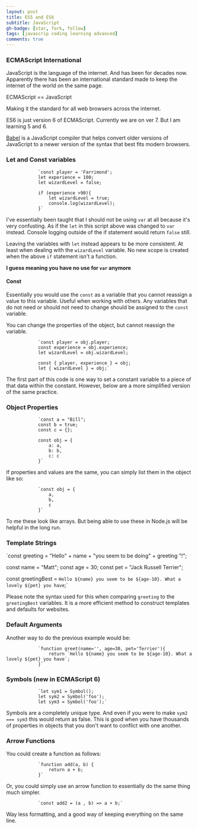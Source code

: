 ```yaml
---
layout: post
title: ES5 and ES6
subtitle: JavaScript
gh-badge: [star, fork, follow]
tags: [javascrip coding learning advanced]
comments: true
---
```


### ECMAScript International

JavaScript is the language of the internet. And has been for decades now. Apparently there has been an international standard made to keep the internet of the world on the same page.

ECMAScript == JavaScript

Making it the standard for all web browsers across the internet.

ES6 is just version 6 of ECMAScript. Currently we are on ver 7. But I am learning 5 and 6.

[Babel](babeljs.io) is a JavaScript compiler that helps convert older versions of JavaScript to a newer version of the syntax that best fits modern browsers.

### Let and Const variables

                `const player = 'Farrimond';
                let experience = 100;
                let wizardLevel = false;
                
                if (experience >90){
                    let wizardLevel = true;
                    console.log(wizardLevel);
                }`

I've essentially been taught that I should not be using `var` at all because it's very confusting. As if the `let` in this script above was changed to `var` instead. Console logging outside of the if statement would return `false` still.

Leaving the variables with `let` instead appears to be more consistent. At least when dealing with the `wizardLevel` variable. No new scope is created when the above `if` statement isn't a function.

**I guess meaning you have no use for `var` anymore**

#### Const

Essentially you would use the `const` as a variable that you cannot reassign a value to this variable. Useful when working with others. Any variables that do not need or should not need to change should be assigned to the `const` variable.

You can change the properties of the object, but cannot reassign the variable.

                `const player = obj.player;
                const experience = obj.experience;
                let wizardLevel = obj.wizardLevel;
                
                const { player, experience } = obj;
                let { wizardLevel } = obj;`

The first part of this code is one way to set a constant variable to a piece of that data within the constant. However, below are a more simplified version of the same practice.

### Object Properties

                `const a = "Bill";
                const b = true;
                const c = {};
                
                const obj = {
                    a: a,
                    b: b,
                    c: c
                }`

If properties and values are the same, you can simply list them in the object like so:

                `const obj = {
                    a,
                    b,
                    c
                }`

To me these look like arrays. But being able to use these in Node.js will be helpful in the long run.

### Template Strings

`const greeting = "Hello" + name + "you seem to be doing" + greeting "!";

const name = "Matt";
const age = 30;
const pet = "Jack Russell Terrier";

const greetingBest = `Hello ${name} you seem to be ${age-10}. What a lovely ${pet} you have`;`

Please note the syntax used for this when comparing `greeting` to the `greetingBest` variables. It is a more efficient method to construct templates and defaults for websites.

### Default Arguments

Another way to do the previous example would be:

                `function greet(name='', age=30, pet='Terrier'){
                    return `Hello ${name} you seem to be ${age-10}. What a lovely ${pet} you have`;
                }`

### Symbols (new in ECMAScript 6)

                `let sym1 = Symbol();
                let sym2 = Symbol('foo');
                let sym3 = Symbol('foo');`

Symbols are a completely unique type. And even if you were to make `sym2 === sym3` this would return as false. This is good when you have thousands of properties in objects that you don't want to conflict with one another.

### Arrow Functions

You could create a function as follows:

                `function add(a, b) {
                    return a + b;
                }`

Or, you could simply use an arrow function to essentially do the same thing much simpler.

                `const add2 = (a , b) => a + b;`

Way less formatting, and a good way of keeping everything on the same line.
